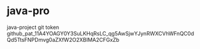 # java-pro
java-project
git token   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
